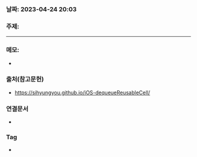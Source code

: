 ### 날짜: 2023-04-24 20:03

### 주제: 
---
### 메모: 
- 

### 출처(참고문헌) 
- https://sihyungyou.github.io/iOS-dequeueReusableCell/

### 연결문서 
- 

### Tag
- 